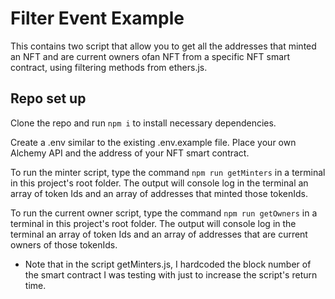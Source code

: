 # Filter Event Example

This contains two script that allow you to get all the addresses that minted an NFT and are current owners ofan NFT from a specific NFT smart contract, using filtering methods from ethers.js.

## Repo set up

Clone the repo and run `npm i` to install necessary dependencies.

Create a .env similar to the existing .env.example file. Place your own Alchemy API and the address of your NFT smart contract.

To run the minter script, type the command `npm run getMinters` in a terminal in this project's root folder.
The output will console log in the terminal an array of token Ids and an array of addresses that minted those tokenIds.

To run the current owner script, type the command `npm run getOwners` in a terminal in this project's root folder.
The output will console log in the terminal an array of token Ids and an array of addresses that are current owners of those tokenIds.

* Note that in the script getMinters.js, I hardcoded the block number of the smart contract I was testing with just to increase the script's return time.